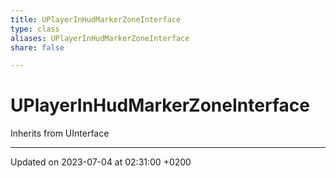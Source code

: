```yaml
---
title: UPlayerInHudMarkerZoneInterface
type: class
aliases: UPlayerInHudMarkerZoneInterface
share: false

---
```


# UPlayerInHudMarkerZoneInterface





Inherits from UInterface

-------------------------------

Updated on 2023-07-04 at 02:31:00 +0200